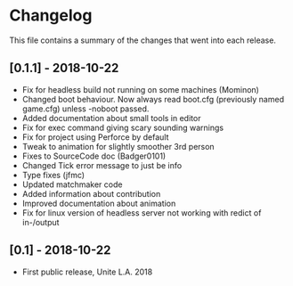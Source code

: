 # Changelog

This file contains a summary of the changes that went into each release.


## [0.1.1] - 2018-10-22
- Fix for headless build not running on some machines (Mominon)
- Changed boot behaviour. Now always read boot.cfg (previously named game.cfg) unless -noboot passed.
- Added documentation about small tools in editor
- Fix for exec command giving scary sounding warnings
- Fix for project using Perforce by default
- Tweak to animation for slightly smoother 3rd person
- Fixes to SourceCode doc (Badger0101)
- Changed Tick error message to just be info
- Type fixes (jfmc)
- Updated matchmaker code 
- Added information about contribution
- Improved documentation about animation
- Fix for linux version of headless server not working with redict of in-/output

## [0.1] - 2018-10-22
- First public release, Unite L.A. 2018
